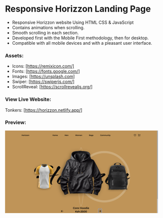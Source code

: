  # Responsive Horizzon Landing Page

- Responsive Horizzon website Using HTML CSS & JavaScript
- Contains animations when scrolling.
- Smooth scrolling in each section.
- Developed first with the Mobile First methodology, then for desktop.
- Compatible with all mobile devices and with a pleasant user interface.

### Assets:
- Icons: [https://remixicon.com/]
- Fonts: [https://fonts.google.com/]
- Images: [https://unsplash.com]
- Swiper: [https://swiperjs.com/]
- ScrollReveal: [https://scrollrevealjs.org/]

### View Live Website:
Tonkers: [https://horizzon.netlify.app/]

### Preview:

<img src="/horizzon-preview.png" alt="Preview of the Horizzon Landing Page" />
